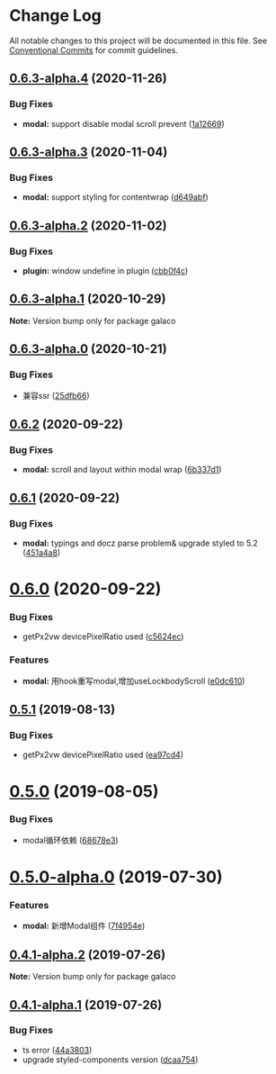 # Change Log

All notable changes to this project will be documented in this file.
See [Conventional Commits](https://conventionalcommits.org) for commit guidelines.

## [0.6.3-alpha.4](https://github.com/mzvast/galaco/compare/galaco@0.6.3-alpha.3...galaco@0.6.3-alpha.4) (2020-11-26)


### Bug Fixes

* **modal:** support disable modal scroll prevent ([1a12669](https://github.com/mzvast/galaco/commit/1a12669))





## [0.6.3-alpha.3](https://github.com/mzvast/galaco/compare/galaco@0.6.3-alpha.2...galaco@0.6.3-alpha.3) (2020-11-04)


### Bug Fixes

* **modal:** support styling for contentwrap ([d649abf](https://github.com/mzvast/galaco/commit/d649abf))





## [0.6.3-alpha.2](https://github.com/mzvast/galaco/compare/galaco@0.6.3-alpha.1...galaco@0.6.3-alpha.2) (2020-11-02)


### Bug Fixes

* **plugin:** window undefine in plugin ([cbb0f4c](https://github.com/mzvast/galaco/commit/cbb0f4c))





## [0.6.3-alpha.1](https://github.com/mzvast/galaco/compare/galaco@0.6.3-alpha.0...galaco@0.6.3-alpha.1) (2020-10-29)

**Note:** Version bump only for package galaco





## [0.6.3-alpha.0](https://github.com/mzvast/galaco/compare/galaco@0.6.2...galaco@0.6.3-alpha.0) (2020-10-21)


### Bug Fixes

* 兼容ssr ([25dfb66](https://github.com/mzvast/galaco/commit/25dfb66))





## [0.6.2](https://github.com/mzvast/galaco/compare/galaco@0.6.1...galaco@0.6.2) (2020-09-22)


### Bug Fixes

* **modal:** scroll and layout within modal wrap ([6b337d1](https://github.com/mzvast/galaco/commit/6b337d1))





## [0.6.1](https://github.com/mzvast/galaco/compare/galaco@0.6.0...galaco@0.6.1) (2020-09-22)


### Bug Fixes

* **modal:** typings and docz parse problem& upgrade styled to 5.2 ([451a4a8](https://github.com/mzvast/galaco/commit/451a4a8))





# [0.6.0](https://github.com/mzvast/galaco/compare/galaco@0.5.0...galaco@0.6.0) (2020-09-22)


### Bug Fixes

* getPx2vw devicePixelRatio used ([c5624ec](https://github.com/mzvast/galaco/commit/c5624ec))


### Features

* **modal:** 用hook重写modal,增加useLockbodyScroll ([e0dc610](https://github.com/mzvast/galaco/commit/e0dc610))





## [0.5.1](https://github.com/mzvast/galaco/compare/galaco@0.5.0...galaco@0.5.1) (2019-08-13)


### Bug Fixes

* getPx2vw devicePixelRatio used ([ea97cd4](https://github.com/mzvast/galaco/commit/ea97cd4))





# [0.5.0](https://github.com/mzvast/galaco/compare/galaco@0.5.0-alpha.0...galaco@0.5.0) (2019-08-05)


### Bug Fixes

* modal循环依赖 ([68678e3](https://github.com/mzvast/galaco/commit/68678e3))





# [0.5.0-alpha.0](https://github.com/mzvast/galaco/compare/galaco@0.4.1-alpha.2...galaco@0.5.0-alpha.0) (2019-07-30)


### Features

* **modal:** 新增Modal组件 ([7f4954e](https://github.com/mzvast/galaco/commit/7f4954e))





## [0.4.1-alpha.2](https://github.com/mzvast/galaco/compare/galaco@0.4.1-alpha.1...galaco@0.4.1-alpha.2) (2019-07-26)

**Note:** Version bump only for package galaco





## [0.4.1-alpha.1](https://github.com/mzvast/galaco/compare/galaco@0.4.1-alpha.0...galaco@0.4.1-alpha.1) (2019-07-26)


### Bug Fixes

* ts error ([44a3803](https://github.com/mzvast/galaco/commit/44a3803))
* upgrade styled-components version ([dcaa754](https://github.com/mzvast/galaco/commit/dcaa754))
